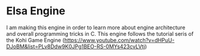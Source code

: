 # Elsa Engine

I am making this engine in order to learn more about engine architecture and overall programming tricks in C. This engine follows
the tutorial seris of the Kohi Game Engine (https://www.youtube.com/watch?v=dHPuU-DJoBM&list=PLv8Ddw9K0JPg1BEO-RS-0MYs423cvLVtj)